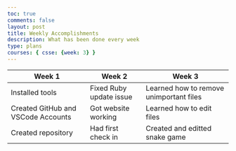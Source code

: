 ```yaml
---
toc: true
comments: false
layout: post
title: Weekly Accomplishments
description: What has been done every week
type: plans
courses: { csse: {week: 3} }
---
```

 
 | Week 1 | Week 2 | Week 3 |
| -------- | -------- | -------- |
| Installed tools | Fixed Ruby update issue | Learned how to remove unimportant files |
| Created GitHub and VSCode Accounts | Got website working | Learned how to edit files |
| Created repository | Had first check in | Created and editted snake game |